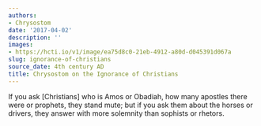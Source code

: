 ```yaml
---
authors:
- Chrysostom
date: '2017-04-02'
description: ''
images:
- https://hcti.io/v1/image/ea75d8c0-21eb-4912-a80d-d045391d067a
slug: ignorance-of-christians
source_date: 4th century AD
title: Chrysostom on the Ignorance of Christians
---
```


If you ask [Christians] who is Amos or Obadiah, how many apostles there were or prophets, they stand mute; but if you ask them about the horses or drivers, they answer with more solemnity than sophists or rhetors.